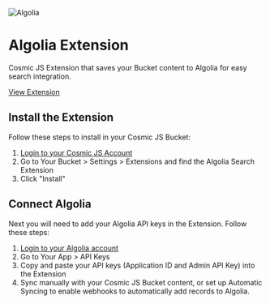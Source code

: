 ![Algolia](https://cosmic-s3.imgix.net/246fb890-80a9-11e8-aeb2-371cb5625de3-algolia.jpg)
# Algolia Extension
Cosmic JS Extension that saves your Bucket content to Algolia for easy search integration.

[View Extension](https://cosmicjs.com/extensions/algolia-search)

## Install the Extension
Follow these steps to install in your Cosmic JS Bucket:
1. [Login to your Cosmic JS Account](https://cosmicjs.com)
2. Go to Your Bucket > Settings > Extensions and find the Algolia Search Extension
3. Click "Install"

## Connect Algolia
Next you will need to add your Algolia API keys in the Extension.  Follow these steps:
1. [Login to your Algolia account](https://algolia.com)
2. Go to Your App > API Keys
3. Copy and paste your API keys (Application ID and Admin API Key) into the Extension
4. Sync manually with your Cosmic JS Bucket content, or set up Automatic Syncing to enable webhooks to automatically add records to Algolia.
